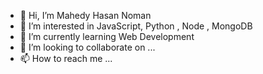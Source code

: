 - 👋 Hi, I’m Mahedy Hasan Noman
- 👀 I’m interested in JavaScript, Python , Node , MongoDB
- 🌱 I’m currently learning Web Development
- 💞️ I’m looking to collaborate on ...
- 📫 How to reach me ...

<!---
mehedynoman11/mehedynoman11 is a ✨ special ✨ repository because its `README.md` (this file) appears on your GitHub profile.
You can click the Preview link to take a look at your changes.
--->
